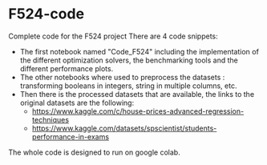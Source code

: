 # F524-code
Complete code for the F524 project
There are 4 code snippets: 
- The first notebook named "Code_F524" including the implementation of the different optimization solvers, the benchmarking tools and the different performance plots.
- The other notebooks where used to preprocess the datasets : transforming booleans in integers, string in multiple columns, etc.
- Then there is the processed datasets that are available, the links to the original datasets are the following:
     - https://www.kaggle.com/c/house-prices-advanced-regression-techniques
     - https://www.kaggle.com/datasets/spscientist/students-performance-in-exams

The whole code is designed to run on google colab. 
